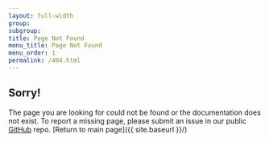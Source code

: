 ```yaml
---
layout: full-width
group:
subgroup:
title: Page Not Found
menu_title: Page Not Found
menu_order: 1
permalink: /404.html
---
```


## Sorry!

The page you are looking for could not be found or the documentation does not exist.
To report a missing page, please submit an issue in our public [GitHub](https://github.com/magento/devdocs) repo.
[Return to main page]({{ site.baseurl }}/)
